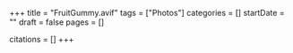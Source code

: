 +++
title = "FruitGummy.avif"
tags = ["Photos"]
categories = []
startDate = ""
draft = false
pages = []

citations = []
+++
